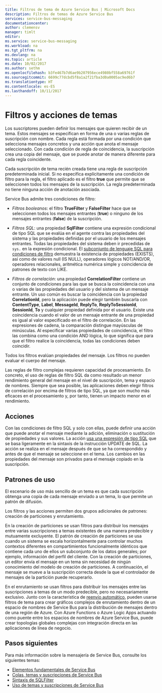 ```yaml
---
title: Filtros de tema de Azure Service Bus | Microsoft Docs
description: Filtros de temas de Azure Service Bus
services: service-bus-messaging
documentationcenter: 
author: clemensv
manager: timlt
editor: 
ms.service: service-bus-messaging
ms.workload: na
ms.tgt_pltfrm: na
ms.devlang: na
ms.topic: article
ms.date: 10/02/2017
ms.author: sethm
ms.openlocfilehash: b3fe467b7d6ae9b207956ece4980bf558a69761f
ms.sourcegitcommit: 6699c77dcbd5f8a1a2f21fba3d0a0005ac9ed6b7
ms.translationtype: HT
ms.contentlocale: es-ES
ms.lasthandoff: 10/11/2017
---
```

# <a name="topic-filters-and-actions"></a>Filtros y acciones de temas

Los suscriptores pueden definir los mensajes que quieren recibir de un tema. Estos mensajes se especifican en forma de una o varias reglas de suscripción con nombre. Cada regla está formada por una condición que selecciona mensajes concretos y una acción que anota el mensaje seleccionado. Con cada condición de regla de coincidencia, la suscripción crea una copia del mensaje, que se puede anotar de manera diferente para cada regla coincidente.

Cada suscripción de tema recién creada tiene una regla de suscripción predeterminada inicial. Si no especifica explícitamente una condición de filtro para la regla, el filtro aplicado es el filtro **true** que permite que se seleccionen todos los mensajes de la suscripción. La regla predeterminada no tiene ninguna acción de anotación asociada.

Service Bus admite tres condiciones de filtro:

-   *Filtros booleanos*: el filtro **TrueFilter** y **FalseFilter** hace que se seleccionen todos los mensajes entrantes (**true**) o ninguno de los mensajes entrantes (**false**) de la suscripción.

-   *Filtros SQL*: una propiedad **SqlFilter** contiene una expresión condicional de tipo SQL que se evalúa en el agente contra las propiedades del sistema y las propiedades definidas por el usuario de los mensajes entrantes. Todas las propiedades del sistema deben ir precedidas de `sys.` en la expresión condicional. El [subconjunto de lenguaje SQL para condiciones de filtro](service-bus-messaging-sql-filter.md) demuestra la existencia de propiedades (EXISTS), así como de valores null (IS NULL), operadores lógicos NOT/AND/OR, operadores relacionales, aritmética numérica simple y coincidencia de patrones de texto con LIKE.

-   *Filtros de correlación*: una propiedad **CorrelationFilter** contiene un conjunto de condiciones para las que se busca la coincidencia con una o varias de las propiedades del usuario y del sistema de un mensaje entrante. Un uso común es buscar la coincidencia con la propiedad **CorrelationId**, pero la aplicación puede elegir también buscarla con **ContentType**, **Label**, **MessageId**, **ReplyTo**, **ReplyToSessionId**, **SessionId**, **To** y cualquier propiedad definida por el usuario. Existe una coincidencia cuando el valor de un mensaje entrante de una propiedad es igual al valor especificado en el filtro de correlación. En las expresiones de cadena, la comparación distingue mayúsculas de minúsculas. Al especificar varias propiedades de coincidencia, el filtro las combina como una condición AND lógica, lo que significa que para que el filtro realice la coincidencia, todas las condiciones deben coincidir.

Todos los filtros evalúan propiedades del mensaje. Los filtros no pueden evaluar el cuerpo del mensaje.

Las reglas de filtro complejas requieren capacidad de procesamiento. En concreto, el uso de reglas de filtro SQL da como resultado un menor rendimiento general del mensaje en el nivel de suscripción, tema y espacio de nombres. Siempre que sea posible, las aplicaciones deben elegir filtros de correlación por encima de filtros de tipo SQL, ya que son mucho más eficaces en el procesamiento y, por tanto, tienen un impacto menor en el rendimiento.

## <a name="actions"></a>Acciones

Con las condiciones de filtro SQL y solo con ellas, puede definir una acción que puede anotar el mensaje mediante la adición, eliminación o sustitución de propiedades y sus valores. La acción [usa una expresión de tipo SQL](service-bus-messaging-sql-filter.md) que se basa ligeramente en la sintaxis de la instrucción UPDATE de SQL. La acción se realiza en el mensaje después de que se ha correspondido y antes de que el mensaje se seleccione en el tema. Los cambios en las propiedades del mensaje son privados para el mensaje copiado en la suscripción.

## <a name="usage-patterns"></a>Patrones de uso

El escenario de uso más sencillo de un tema es que cada suscripción obtenga una copia de cada mensaje enviado a un tema, lo que permite un patrón de difusión.

Los filtros y las acciones permiten dos grupos adicionales de patrones: creación de particiones y enrutamiento.

En la creación de particiones se usan filtros para distribuir los mensajes entre varias suscripciones a temas existentes de una manera predecible y mutuamente excluyente. El patrón de creación de particiones se usa cuando un sistema se escala horizontalmente para controlar muchos contextos diferentes en compartimientos funcionalmente idénticos que contiene cada uno de ellos un subconjunto de los datos generales; por ejemplo, información del perfil del cliente. Con la creación de particiones, un editor envía el mensaje en un tema sin necesidad de ningún conocimiento del modelo de creación de particiones. A continuación, el mensaje se mueve a la suscripción correcta desde la que el controlador de mensajes de la partición puede recuperarlo.

En el enrutamiento se usan filtros para distribuir los mensajes entre las suscripciones a temas de un modo predecible, pero no necesariamente exclusivo. Junto con la característica de [reenvío automático](service-bus-auto-forwarding.md), pueden usarse filtros de tema para crear gráficos complejos de enrutamiento dentro de un espacio de nombres de Service Bus para la distribución de mensajes dentro de una región de Azure. Con Azure Functions o Azure Logic Apps actuando como puente entre los espacios de nombres de Azure Service Bus, puede crear topologías globales complejas con integración directa en las aplicaciones de línea de negocio.

## <a name="next-steps"></a>Pasos siguientes

Para más información sobre la mensajería de Service Bus, consulte los siguientes temas:

* [Elementos fundamentales de Service Bus](service-bus-fundamentals-hybrid-solutions.md)
* [Colas, temas y suscripciones de Service Bus](service-bus-queues-topics-subscriptions.md)
* [Sintaxis de SQLFilter](service-bus-messaging-sql-filter.md)
* [Uso de temas y suscripciones de Service Bus](service-bus-dotnet-how-to-use-topics-subscriptions.md)